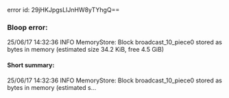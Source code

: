 error id: 29jHKJpgsLlJnHW8yTYhgQ==
### Bloop error:

25/06/17 14:32:36 INFO MemoryStore: Block broadcast_10_piece0 stored as bytes in memory (estimated size 34.2 KiB, free 4.5 GiB)
#### Short summary: 

25/06/17 14:32:36 INFO MemoryStore: Block broadcast_10_piece0 stored as bytes in memory (estimated s...